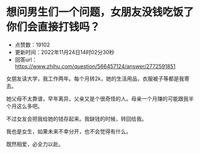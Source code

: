 # 想问男生们一个问题，女朋友没钱吃饭了你们会直接打钱吗？
- 点赞数：19102
- 更新时间：2022年11月24日14时02分30秒
- 回答url：https://www.zhihu.com/question/566457124/answer/2772591851
<body>
 <p data-pid="WGhIVW8N">女朋友读大学，我工作两年。每个月转2k，她的生活用品，衣服被子等都是我寄去。</p>
 <p data-pid="XRRNF8rJ">她父母不太靠谱，早年离异，父亲又是个很奇怪的人。母亲一个月赚的可能跟我半个月这么多吧。</p>
 <p data-pid="fqiB-xbU">不过女友会把我给她的钱存起来。我缺钱的时候，转回给我。</p>
 <p data-pid="yUKLopO5">我也是女生，如果未来不幸分开，也不会觉得有什么。</p>
 <p data-pid="gWD7zC2l">既然相爱，必全力以赴。</p>
</body>